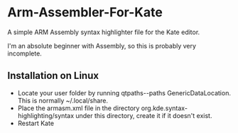 # Arm-Assembler-For-Kate
A simple ARM Assembly syntax highlighter file for the Kate editor.

I'm an absolute beginner with Assembly, so this is probably very incomplete.

## Installation on Linux

* Locate your user folder by running qtpaths--paths GenericDataLocation. This is normally ~/.local/share. 
* Place the armasm.xml file in the directory org.kde.syntax-highlighting/syntax under this directory, create it if it doesn't exist.
* Restart Kate
